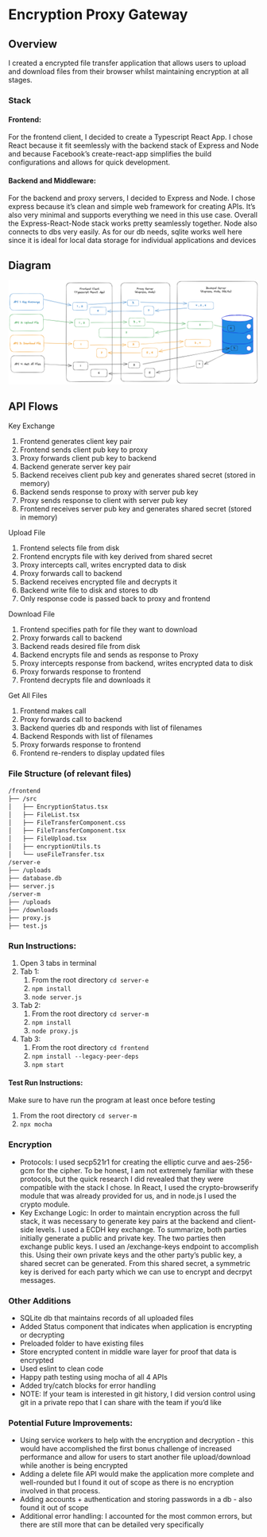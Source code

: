# Encryption Proxy Gateway

## Overview
I created a encrypted file transfer application that allows users to upload and download files from their browser whilst maintaining encryption at all stages.

### Stack
#### Frontend:
For the frontend client, I decided to create a Typescript React App. I chose React because it fit seemlessly with the backend stack of Express and Node and because Facebook’s create-react-app simplifies the build configurations and allows for quick development.

#### Backend and Middleware:
For the backend and proxy servers, I decided to Express and Node. I chose express because it’s clean and simple web framework for creating APIs. It’s also very minimal and supports everything we need in this use case. Overall the Express-React-Node stack works pretty seamlessly together. Node also connects to dbs very easily. As for our db needs, sqlite works well here since it is ideal for local data storage for individual applications and devices

## Diagram
![alt text](encryptionDiagramLightMode.png "Diagram")

## API Flows
Key Exchange
1. Frontend generates client key pair
2. Frontend sends client pub key to proxy
3. Proxy forwards client pub key to backend
4. Backend generate server key pair
5. Backend receives client pub key and generates shared secret (stored in memory)
6. Backend sends response to proxy with server pub key
7. Proxy sends response to client with server pub key
8. Frontend receives server pub key and generates shared secret (stored in memory)

Upload File
1. Frontend selects file from disk
2. Frontend encrypts file with key derived from shared secret 
3. Proxy intercepts call, writes encrypted data to disk
4. Proxy forwards call to backend
5. Backend receives encrypted file and decrypts it
6. Backend write file to disk and stores to db
7. Only response code is passed back to proxy and frontend

Download File
1. Frontend specifies path for file they want to download
2. Proxy forwards call to backend
3. Backend reads desired file from disk
4. Backend encrypts file and sends as response to Proxy
5. Proxy intercepts response from backend, writes encrypted data to disk
6. Proxy forwards response to frontend
7. Frontend decrypts file and downloads it

Get All Files
1. Frontend makes call
2. Proxy forwards call to backend
3. Backend queries db and responds with list of filenames
4. Backend Responds with list of filenames
5. Proxy forwards response to frontend
6. Frontend re-renders to display updated files

### File Structure (of relevant files)
```
/frontend
├── /src
│   ├── EncryptionStatus.tsx
│   ├── FileList.tsx
│   ├── FileTransferComponent.css
│   ├── FileTransferComponent.tsx
│   ├── FileUpload.tsx
│   ├── encryptionUtils.ts
│   └── useFileTransfer.tsx
/server-e
├── /uploads
├── database.db
├── server.js
/server-m
├── /uploads
├── /downloads
├── proxy.js
├── test.js
```

### Run Instructions:
1. Open 3 tabs in terminal
2. Tab 1: 
    1. From the root directory `cd server-e`
    2. `npm install`
    3. `node server.js`
3. Tab 2:
    1. From the root directory `cd server-m`
    2. `npm install`
    3. `node proxy.js`
4. Tab 3:
    1. From the root directory `cd frontend`
    2. `npm install --legacy-peer-deps`
    3. `npm start`

#### Test Run Instructions:
Make sure to have run the program at least once before testing
1. From the root directory `cd server-m`
2. `npx mocha`

### Encryption
- Protocols: I used secp521r1 for creating the elliptic curve and aes-256-gcm for the cipher. To be honest, I am not extremely familiar with these protocols, but the quick research I did revealed that they were compatible with the stack I chose. In React, I used the crypto-browserify module that was already provided for us, and in node.js I used the crypto module.
- Key Exchange Logic: In order to maintain encryption across the full stack, it was necessary to generate key pairs at the backend and client-side levels. I used a ECDH key exchange. To summarize, both parties initially generate a public and private key. The two parties then exchange public keys. I used an /exchange-keys endpoint to accomplish this. Using their own private keys and the other party’s public key, a shared secret can be generated. From this shared secret, a symmetric key is derived for each party which we can use to encrypt and decrpyt messages.

### Other Additions
- SQLite db that maintains records of all uploaded files
- Added Status component that indicates when application is encrypting or decrypting
- Preloaded folder to have existing files 
- Store encrypted content in middle ware layer for proof that data is encrypted
- Used eslint to clean code
- Happy path testing using mocha of all 4 APIs
- Added try/catch blocks for error handling
- NOTE: If your team is interested in git history, I did version control using git in a private repo that I can share with the team if you’d like

### Potential Future Improvements:
- Using service workers to help with the encryption and decryption - this would have accomplished the first bonus challenge of increased performance and allow for users to start another file upload/download while another is being encrypted
- Adding a delete file API would make the application more complete and well-rounded but I found it out of scope as there is no encryption involved in that process.
- Adding accounts + authentication and storing passwords in a db - also found it out of scope
- Additional error handling: I accounted for the most common errors, but there are still more that can be detailed very specifically
